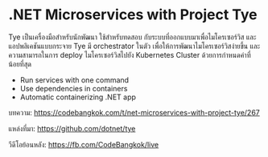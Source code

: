 # .NET Microservices with Project Tye

Tye เป็นเครื่องมือสำหรับนักพัฒนา ใช้สำหรับทดสอบ กับระบบที่ออกแบบมาเพื่อไมโครเซอร์วิส และแอปพลิเคชันแบบกระจาย Tye มี orchestrator ในตัว เพื่อให้การพัฒนาไมโครเซอร์วิสง่ายขึ้น และความสามารถในการ deploy ไมโครเซอร์วิสไปยัง Kubernetes Cluster ด้วยการกำหนดค่าที่น้อยที่สุด

- Run services with one command
- Use dependencies in containers
- Automatic containerizing .NET app

บทความ: https://codebangkok.com/t/net-microservices-with-project-tye/267

แหล่งที่มา: https://github.com/dotnet/tye

วีดีโอย้อนหลัง: https://fb.com/CodeBangkok/live